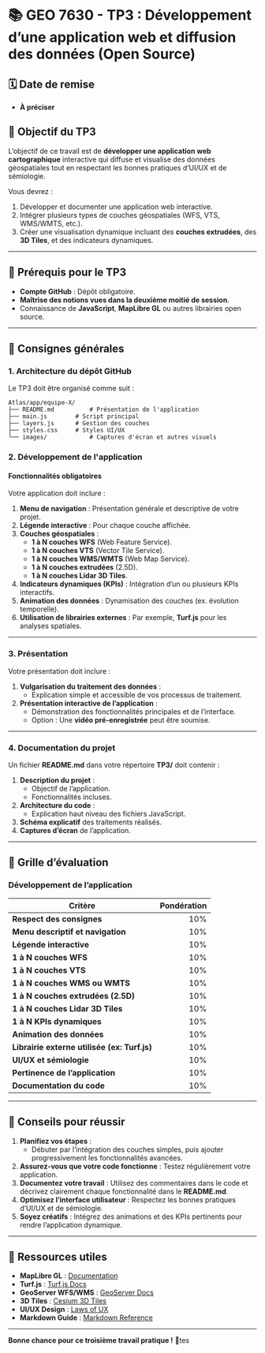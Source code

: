 # 📚 GEO 7630 - TP3 : Développement d’une application web et diffusion des données (Open Source)

## 🗓️ Date de remise
- **À préciser**

## 🎯 Objectif du TP3
L’objectif de ce travail est de **développer une application web cartographique** interactive qui diffuse et visualise des données géospatiales tout en respectant les bonnes pratiques d’UI/UX et de sémiologie.

Vous devrez :
1. Développer et documenter une application web interactive.
2. Intégrer plusieurs types de couches géospatiales (WFS, VTS, WMS/WMTS, etc.).
3. Créer une visualisation dynamique incluant des **couches extrudées**, des **3D Tiles**, et des indicateurs dynamiques.

---

## 📝 Prérequis pour le TP3
- **Compte GitHub** : Dépôt obligatoire.
- **Maîtrise des notions vues dans la deuxième moitié de session**.
- Connaissance de **JavaScript**, **MapLibre GL** ou autres librairies open source.

---

## 📝 Consignes générales

### **1. Architecture du dépôt GitHub**
Le TP3 doit être organisé comme suit :
```plaintext
Atlas/app/equipe-X/
├── README.md          # Présentation de l'application
├── main.js        # Script principal
├── layers.js      # Gestion des couches
├── styles.css     # Styles UI/UX
└── images/            # Captures d'écran et autres visuels
```

### **2. Développement de l'application**
#### **Fonctionnalités obligatoires**
Votre application doit inclure :
1. **Menu de navigation** : Présentation générale et descriptive de votre projet.
2. **Légende interactive** : Pour chaque couche affichée.
3. **Couches géospatiales** :
   - **1 à N couches WFS** (Web Feature Service).
   - **1 à N couches VTS** (Vector Tile Service).
   - **1 à N couches WMS/WMTS** (Web Map Service).
   - **1 à N couches extrudées** (2.5D).
   - **1 à N couches Lidar 3D Tiles**.
4. **Indicateurs dynamiques (KPIs)** : Intégration d’un ou plusieurs KPIs interactifs.
5. **Animation des données** : Dynamisation des couches (ex. évolution temporelle).
6. **Utilisation de librairies externes** : Par exemple, **Turf.js** pour les analyses spatiales.

---

### **3. Présentation**
Votre présentation doit inclure :
1. **Vulgarisation du traitement des données** :
   - Explication simple et accessible de vos processus de traitement.
2. **Présentation interactive de l’application** :
   - Démonstration des fonctionnalités principales et de l’interface.
   - Option : Une **vidéo pré-enregistrée** peut être soumise.

---

### **4. Documentation du projet**
Un fichier **README.md** dans votre répertoire **TP3/** doit contenir :
1. **Description du projet** :
   - Objectif de l’application.
   - Fonctionnalités incluses.
2. **Architecture du code** :
   - Explication haut niveau des fichiers JavaScript.
5. **Schéma explicatif** des traitements réalisés.
6. **Captures d’écran** de l’application.

---

## 🧾 Grille d’évaluation
### **Développement de l’application**
| Critère                                      | Pondération   |
|--------------------------------------------|--------------:|
| **Respect des consignes**                   | 10%          |
| **Menu descriptif et navigation**           | 10%          |
| **Légende interactive**                     | 10%          |
| **1 à N couches WFS**                       | 10%          |
| **1 à N couches VTS**                       | 10%          |
| **1 à N couches WMS ou WMTS**               | 10%          |
| **1 à N couches extrudées (2.5D)**          | 10%          |
| **1 à N couches Lidar 3D Tiles**            | 10%          |
| **1 à N KPIs dynamiques**                   | 10%          |
| **Animation des données**                   | 10%          |
| **Librairie externe utilisée (ex: Turf.js)**| 10%          |
| **UI/UX et sémiologie**                     | 10%          |
| **Pertinence de l’application**             | 10%          |
| **Documentation du code**                   | 10%          |

---

## 🚀 Conseils pour réussir
1. **Planifiez vos étapes** :
   - Débuter par l’intégration des couches simples, puis ajouter progressivement les fonctionnalités avancées.
2. **Assurez-vous que votre code fonctionne** : Testez régulièrement votre application.
3. **Documentez votre travail** : Utilisez des commentaires dans le code et décrivez clairement chaque fonctionnalité dans le **README.md**.
4. **Optimisez l’interface utilisateur** : Respectez les bonnes pratiques d’UI/UX et de sémiologie.
5. **Soyez créatifs** : Intégrez des animations et des KPIs pertinents pour rendre l’application dynamique.

---

## 📂 Ressources utiles
- **MapLibre GL** : [Documentation](https://maplibre.org/maplibre-gl-js-docs/)
- **Turf.js** : [Turf.js Docs](https://turfjs.org/)
- **GeoServer WFS/WMS** : [GeoServer Docs](https://docs.geoserver.org/)
- **3D Tiles** : [Cesium 3D Tiles](https://cesium.com/docs/)
- **UI/UX Design** : [Laws of UX](https://lawsofux.com/)
- **Markdown Guide** : [Markdown Reference](https://www.markdownguide.org/)

---

**Bonne chance pour ce troisième travail pratique !** 🚀tes
